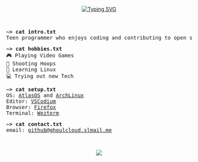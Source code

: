 <p align="center">
<a href="https://git.io/typing-svg"><img src="https://readme-typing-svg.demolab.com?font=Fira+Code&size=32&pause=1000&color=9b47ff&center=true&random=false&width=435&lines=~%3E+Hello!;Welcome+to+My+Profile." alt="Typing SVG" />
</a>
</p>

<br>

<pre>
<strong>~> cat intro.txt</strong>
Teen programmer who enjoys coding and contributing to open source technology.
</pre>

<pre>
<strong>~> cat hobbies.txt</strong>
🎮 Playing Video Games
🏀 Shooting Hoops
🐧 Learning Linux
💻 Trying out new Tech
</pre>

<pre>
<strong>~> cat setup.txt</strong>
OS: <a href="https://github.com/Atlas-OS/Atlas">AtlasOS</a> and <a href="https://archlinux.org/">ArchLinux</a>
Editor: <a href="https://github.com/VSCodium/vscodium">VSCodium</a>
Browser: <a href="https://www.mozilla.org/en-US/firefox">Firefox</a> 
Terminal: <a href="https://github.com/wez/wezterm">Wezterm</a>
</pre>

<pre>
<strong>~> cat contact.txt</strong>
email: <a href="mailto:personal@ghoulcloud.slmail.me">github@ghoulcloud.slmail.me</a>
</pre>

<br>

<p align="center"><a href="https://github.com/anuraghazra/github-readme-stats">
  <img align="center" src="https://github-readme-stats.vercel.app/api?username=ghoulboii&show_icons=true&theme=midnight-purple" />
</a>
</p>

<!---
GhoulBoii/GhoulBoii is a ✨ special ✨ repository because its `README.md` (this file) appears on your GitHub profile.
You can click the Preview link to take a look at your changes.
--->
